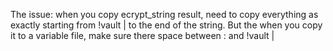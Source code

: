 The issue:
when you copy ecrypt_string result, need to copy everything as exactly starting from !vault | to the end of the string.  But the when you copy it to a variable file, make sure there space between : and !vault |

